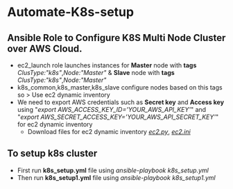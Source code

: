 # Automate-K8s-setup
## Ansible Role to Configure K8S Multi Node Cluster over AWS Cloud.
- ec2_launch role launches instances for **Master** node with **tags** *ClusType:"k8s"*,*Node:"Master"* & **Slave** node with **tags** *ClusType:"k8s"*,*Node:"Master"*
- k8s_common,k8s_master,k8s_slave configure nodes based on this tags so > Use ec2 dynamic inventory 
- We need to export AWS credentials such as **Secret key** and **Access key** using "*export AWS_ACCESS_KEY_ID='YOUR_AWS_API_KEY'*" and "*export AWS_SECRET_ACCESS_KEY='YOUR_AWS_API_SECRET_KEY'*" for ec2 dynamic inventory
  - Download files for ec2 dynamic inventory *[ec2.py](https://github.com/ansible/ansible/blob/stable-2.9/contrib/inventory/ec2.py )*, *[ec2.ini](https://github.com/ansible/ansible/blob/stable-2.9/contrib/inventory/ec2.ini)*

## To setup k8s cluster
- First run **k8s_setup.yml** file using *ansible-playbook k8s_setup.yml*
- Then run **k8s_setup1.yml** file using *ansible-playbook k8s_setup1.yml*
